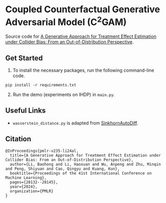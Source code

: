# Coupled Counterfactual Generative Adversarial Model (C<sup>2</sup>GAM)

Source code for [A Generative Approach for Treatment Effect Estimation under Collider Bias: From an Out-of-Distribution Perspective](https://proceedings.mlr.press/v235/li24al.html).

## Get Started

1. To install the necessary packages, run the following command-line code.
```
pip install -r requirements.txt
```

2. Run the demo (experiments on IHDP) in `main.py`.

## Useful Links

- `wasserstein_distance.py` is adapted from [SinkhornAutoDiff](https://github.com/gpeyre/SinkhornAutoDiff).

## Citation

```
@InProceedings{pmlr-v235-li24al,
  title={A Generative Approach for Treatment Effect Estimation under Collider Bias: From an Out-of-Distribution Perspective},
  author={Li, Baohong and Li, Haoxuan and Wu, Anpeng and Zhu, Minqin and Peng, Shiyuan and Cao, Qingyu and Kuang, Kun},
  booktitle={Proceedings of the 41st International Conference on Machine Learning},
  pages={28132--28145},
  year={2024},
  organization={PMLR}
}
```